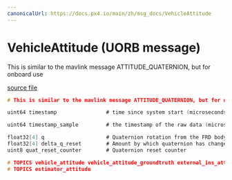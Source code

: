 ```yaml
---
canonicalUrl: https://docs.px4.io/main/zh/msg_docs/VehicleAttitude
---
```


# VehicleAttitude (UORB message)

This is similar to the mavlink message ATTITUDE_QUATERNION, but for onboard use

[source file](https://github.com/PX4/PX4-Autopilot/blob/release/1.14/msg/VehicleAttitude.msg)

```c
# This is similar to the mavlink message ATTITUDE_QUATERNION, but for onboard use

uint64 timestamp                # time since system start (microseconds)

uint64 timestamp_sample         # the timestamp of the raw data (microseconds)

float32[4] q                    # Quaternion rotation from the FRD body frame to the NED earth frame
float32[4] delta_q_reset        # Amount by which quaternion has changed during last reset
uint8 quat_reset_counter        # Quaternion reset counter

# TOPICS vehicle_attitude vehicle_attitude_groundtruth external_ins_attitude
# TOPICS estimator_attitude

```
